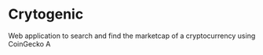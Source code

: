 # Crytogenic

Web application to search and find the marketcap of a cryptocurrency using CoinGecko A